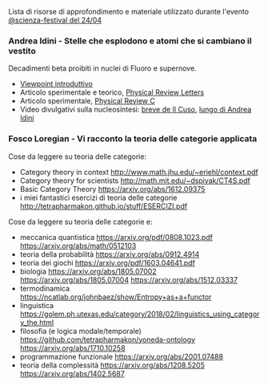Lista di risorse di approfondimento e materiale utilizzato durante l'evento [\@scienza-festival del 24/04](https://youtu.be/ipFdHysUXCA)

### Andrea Idini - Stelle che esplodono e atomi che si cambiano il vestito

Decadimenti beta proibiti in nuclei di Fluoro e supernove.
- [Viewpoint introduttivo](https://physics.aps.org/articles/v12/151)
- Articolo sperimentale e teorico, [Physical Review Letters](https://journals.aps.org/prc/abstract/10.1103/PhysRevC.100.065805)
- Articolo sperimentale, [Physical Review C](https://journals.aps.org/prc/abstract/10.1103/PhysRevC.100.065805)
- Video divulgativi sulla nucleosintesi: [breve de Il Cuso](https://www.youtube.com/watch?v=9xV3f9LzB6Q), [lungo di Andrea Idini](https://www.youtube.com/watch?v=8KSD0r82Qz4)

### Fosco Loregian - Vi racconto la teoria delle categorie applicata

Cose da leggere su teoria delle categorie:

- Category theory in context http://www.math.jhu.edu/~eriehl/context.pdf
- Category theory for scientists http://math.mit.edu/~dspivak/CT4S.pdf
- Basic Category Theory https://arxiv.org/abs/1612.09375
- i miei fantastici esercizi di teoria delle categorie http://tetrapharmakon.github.io/stuff/ESERCIZI.pdf

Cose da leggere su teoria delle categorie e:

- meccanica quantistica https://arxiv.org/pdf/0808.1023.pdf https://arxiv.org/abs/math/0512103
- teoria della probabilità https://arxiv.org/abs/0912.4914 
- teoria dei giochi https://arxiv.org/pdf/1603.04641.pdf
- biologia https://arxiv.org/abs/1805.07002 https://arxiv.org/abs/1805.07004 https://arxiv.org/abs/1512.03337
- termodinamica https://ncatlab.org/johnbaez/show/Entropy+as+a+functor
- linguistica https://golem.ph.utexas.edu/category/2018/02/linguistics_using_category_the.html
- filosofia (e logica modale/temporale) https://github.com/tetrapharmakon/yoneda-ontology https://arxiv.org/abs/1710.10258
- programmazione funzionale https://arxiv.org/abs/2001.07488
- teoria della complessità https://arxiv.org/abs/1208.5205 https://arxiv.org/abs/1402.5687
